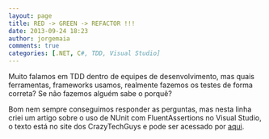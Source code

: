 ```yaml
---
layout: page
title: RED -> GREEN -> REFACTOR !!!
date: 2013-09-24 18:23
author: jorgemaia
comments: true
categories: [.NET, C#, TDD, Visual Studio]
---
```

Muito falamos em TDD dentro de equipes de desenvolvimento, mas quais ferramentas, frameworks usamos, realmente fazemos os testes de forma correta? Se não fazemos alguém sabe o porquê?

Bom nem sempre conseguimos responder as perguntas, mas nesta linha criei um artigo sobre o uso de NUnit com FluentAssertions no Visual Studio, o texto está no site dos CrazyTechGuys e pode ser acessado por <a href="http://www.crazytechguys.com/2012/09/23/nunit-fluentassertions-parte-1/" target="_blank">aqui</a>.
